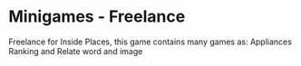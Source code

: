 # Minigames - Freelance
Freelance for Inside Places, this game contains many games as: Appliances Ranking and Relate word and image
